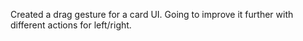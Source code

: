 Created a drag gesture for a card UI. Going to improve it further with different actions for left/right. 
